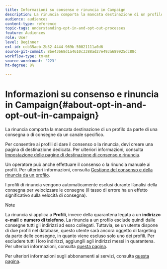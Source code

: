 ```yaml
---
title: Informazioni su consenso e rinuncia in Campaign
description: La rinuncia comporta la mancata destinazione di un profilo da parte di una consegna o di consegne da un canale specifico.
audience: audiences
content-type: reference
topic-tags: understanding-opt-in-and-opt-out-processes
feature: Audiences
role: User
level: Beginner
exl-id: ccb35aeb-2b32-4444-969b-50021111a0d6
source-git-commit: 8be43668d1a4610c3388ad27e493a689925dc88c
workflow-type: tm+mt
source-wordcount: '223'
ht-degree: 8%

---
```


# Informazioni su consenso e rinuncia in Campaign{#about-opt-in-and-opt-out-in-campaign}

La rinuncia comporta la mancata destinazione di un profilo da parte di una consegna o di consegne da un canale specifico.

Per consentire ai profili di dare il consenso o la rinuncia, devi creare una pagina di destinazione dedicata. Per ulteriori informazioni, consulta [Impostazione delle pagine di destinazione di consenso e rinuncia](../../audiences/using/managing-opt-in-and-opt-out-in-campaign.md#setting-up-opt-in-and-opt-out-landing-pages).

Un operatore può anche effettuare il consenso o la rinuncia manuale ai profili. Per ulteriori informazioni, consulta [Gestione del consenso e della rinuncia da un profilo](../../audiences/using/managing-opt-in-and-opt-out-in-campaign.md#managing-opt-in-and-opt-out-from-a-profile).

I profili di rinuncia vengono automaticamente esclusi durante l’analisi della consegna per velocizzare le consegne (il tasso di errore ha un effetto significativo sulla velocità di consegna).

>[!NOTE]
>
>La rinuncia si applica a **Profili**, invece della quarantena legata a un **indirizzo e-mail** o **numero di telefono**. La rinuncia a un profilo esclude quindi dalle consegne tutti gli indirizzi ad esso collegati. Tuttavia, se un utente dispone di due profili nel database, questo utente sarà ancora oggetto di targeting da parte delle consegne, in quanto viene escluso solo uno dei profili. Per escludere tutti i loro indirizzi, aggiungili agli indirizzi messi in quarantena. Per ulteriori informazioni, consulta [questa pagina](../../sending/using/understanding-quarantine-management.md#identifying-quarantined-addresses-for-the-entire-platform).

Per ulteriori informazioni sugli abbonamenti ai servizi, consulta [questa pagina](../../audiences/using/about-subscriptions.md).
